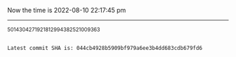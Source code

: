Now the time is 2022-08-10 22:17:45 pm

---

<small>5014304271921812994382521009363</small>

```txt

Latest commit SHA is: 044cb4928b5909bf979a6ee3b4dd683cdb679fd6
```
